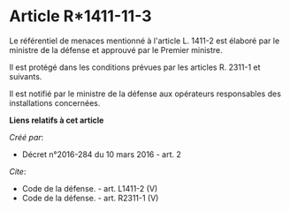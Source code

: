 # Article R*1411-11-3

Le référentiel de menaces mentionné à l'article L. 1411-2 est élaboré par le ministre de la défense et approuvé par le
Premier ministre. 

Il est protégé dans les conditions prévues par les articles R. 2311-1 et suivants. 

Il est notifié par le ministre de la défense aux opérateurs responsables des installations concernées.

**Liens relatifs à cet article**

_Créé par_:

  - Décret n°2016-284 du 10 mars 2016 - art. 2

_Cite_:

  - Code de la défense. - art. L1411-2 (V)
  - Code de la défense. - art. R2311-1 (V)
